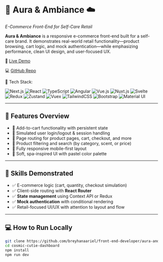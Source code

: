 # 🌿 Aura & Ambiance ☁️  
*E-Commerce Front-End for Self-Care Retail*

**Aura & Ambiance** is a responsive e-commerce front-end built for a self-care brand. It demonstrates real-world retail functionality—product browsing, cart logic, and mock authentication—while emphasizing performance, clean UI design, and user-focused UX.

🔗 [Live Demo](https://cosmic-cutie-dashboard.vercel.app)  

💻 [GitHub Repo](https://github.com/breyhanaariel/front-end-developer/aura-ambiance)

🚀 Tech Stack: 

![Next.js](https://img.shields.io/badge/Next.js-000000?logo=next.js&logoColor=white) ![React](https://img.shields.io/badge/React-61DAFB?logo=react&logoColor=black) ![TypeScript](https://img.shields.io/badge/TypeScript-3178C6?logo=typescript&logoColor=white) ![Angular](https://img.shields.io/badge/Angular-DD0031?logo=angular&logoColor=white) ![Vue.js](https://img.shields.io/badge/Vue.js-42B883?logo=vue.js&logoColor=white) ![Nuxt.js](https://img.shields.io/badge/Nuxt.js-00DC82?logo=nuxt.js&logoColor=white) ![Svelte](https://img.shields.io/badge/Svelte-FF3E00?logo=svelte&logoColor=white) ![Redux](https://img.shields.io/badge/Redux-764ABC?logo=redux&logoColor=white) ![Zustand](https://img.shields.io/badge/Zustand-443E38?logo=react&logoColor=white) ![Vuex](https://img.shields.io/badge/Vuex-35495E?logo=vue.js&logoColor=white) ![TailwindCSS](https://img.shields.io/badge/TailwindCSS-06B6D4?logo=tailwindcss&logoColor=white) ![Bootstrap](https://img.shields.io/badge/Bootstrap-7952B3?logo=bootstrap&logoColor=white) ![Material UI](https://img.shields.io/badge/Material%20UI-007FFF?logo=mui&logoColor=white)

---

## 🔧 Features Overview

- 🛒 Add-to-cart functionality with persistent state  
- 👤 Simulated user login/logout & session handling  
- 🔀 Page routing for product pages, cart, checkout, and more  
- 🧼 Product filtering and search (by category, scent, or price)  
- 📱 Fully responsive mobile-first layout  
- 💅 Soft, spa-inspired UI with pastel color palette  

---

## 🎯 Skills Demonstrated

- ✅ E-commerce logic (cart, quantity, checkout simulation)  
- ✅ Client-side routing with **React Router**  
- ✅ **State management** using Context API or Redux  
- ✅ **Mock authentication** with conditional rendering  
- ✅ Retail-focused UI/UX with attention to layout and flow  

---

## 💻 How to Run Locally

```bash
git clone https://github.com/breyhanaariel/front-end-developer/aura-and-ambiance.git
cd cosmic-cutie-dashboard
npm install
npm run dev
